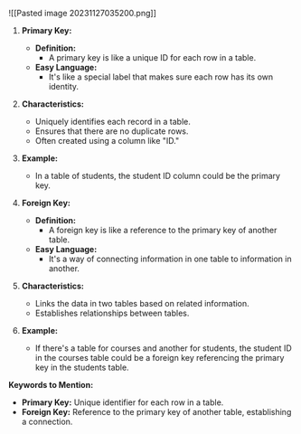 ![[Pasted image 20231127035200.png]]


1. **Primary Key:**
    
    - **Definition:**
        - A primary key is like a unique ID for each row in a table.
    - **Easy Language:**
        - It's like a special label that makes sure each row has its own identity.
2. **Characteristics:**
    
    - Uniquely identifies each record in a table.
    - Ensures that there are no duplicate rows.
    - Often created using a column like "ID."
3. **Example:**
    
    - In a table of students, the student ID column could be the primary key.
4. **Foreign Key:**
    
    - **Definition:**
        - A foreign key is like a reference to the primary key of another table.
    - **Easy Language:**
        - It's a way of connecting information in one table to information in another.
5. **Characteristics:**
    
    - Links the data in two tables based on related information.
    - Establishes relationships between tables.
6. **Example:**
    
    - If there's a table for courses and another for students, the student ID in the courses table could be a foreign key referencing the primary key in the students table.

**Keywords to Mention:**

- **Primary Key:** Unique identifier for each row in a table.
- **Foreign Key:** Reference to the primary key of another table, establishing a connection.